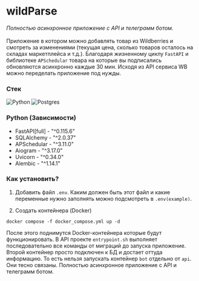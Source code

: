 # wildParse
_Полностью асинхронное приложение с API и телеграмм ботом._ <br><br>
Приложение в котором можно добавлять товар из Wildberries и смотреть за изменениями (текущая цена, сколько товаров осталось на складах маркетплейса и т.д.). Благодаря жизненному циклу `FastAPI` и библиотеке `APSchedular` товара на которые вы подписались обновляются асинхронно каждые 30 мин. Исходя из API сервиса WB можно переделать приложение под нужды.<br>
### **Стек** <br>
![Python](https://img.shields.io/badge/python-3670A0?style=for-the-badge&logo=python&logoColor=ffdd54)  ![Postgres](https://img.shields.io/badge/postgres-%23316192.svg?style=for-the-badge&logo=postgresql&logoColor=white) <br>
### Python (Зависимости)
- FastAPI[full] - "^0.115.6"
- SQLAlchemy - "^2.0.37"
- APSchedular - "^3.11.0"
- Aiogram - "^3.17.0"
- Uvicorn - "^0.34.0"
- Alembic - "^1.14.1"

### Как установить?

1) Добавить файл `.env`. Каким должен быть этот файл и какие переменные нужно заполнять можно подсмотреть в `.env(example)`.

2) Создать контейнера (Docker)
```shell
docker compose -f docker_compose.yml up -d
```

После этого поднимутся Docker-контейнера которые будут функционировать. В API проекте  `entrypoint.sh` выполняет последовательно все команды от миграций до запуска приложение. Второй контейнер просто подключен к БД и достает оттуда информацию. То есть нельзя запускать контейнер `bot` отдельно от `api`. Они тесно связаны. 
Полностью асинхронное приложение с API и телеграмм ботом.
